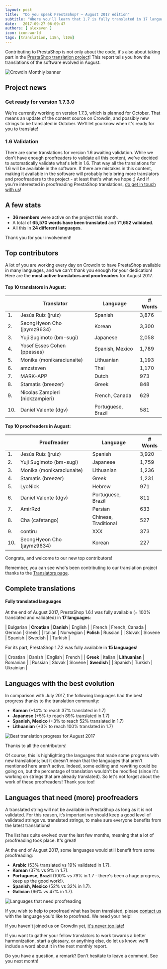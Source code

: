 ```yaml
---
layout: post
title:  "Do you speak PrestaShop? – August 2017 edition"
subtitle: "Where you'll learn that 1.7 is fully translated in 17 languages"
date:   2017-09-27 06:09:47
authors: [ alexeven ]
icon: icon-world
tags: [translation, i18n, l10n]
---
```


Contributing to PrestaShop is not only about the code, it's also about taking part in the [PrestaShop translation project](https://crowdin.com/project/prestashop-official)! This report tells you how the translations of the software evolved in August.

![Crowdin Monthly banner](/assets/images/2017/04/DYSpeakPS.jpg)

## Project news


### Get ready for version 1.7.3.0

We're currently working on version 1.7.3, which is planned for October. That means an update of the content source on Crowdin, and possibly new strings to be translated in October. We'll let you know when it's ready for you to translate!

### 1.6 Validation

There are some translations for version 1.6 awaiting validation. While we don't have enough proofreaders to validate all this content, we've decided to automatically validate what's left in 1.6. That way all the translations for 1.6 will be available in the software.
If there are mistakes in this content, making it available in the software will probably help bring more translators and proofreaders to the project - at least that's what we hope ;)
And if you're interested in proofreading PrestaShop translations, <a href="mailto:translation@prestashop.com?subject=Proofreading%20PrestaShop%20Translations">do get in touch with us</a>!


## A few stats

* **36 members** were active on the project this month.
* A total of **65,570 words have been translated** and **71,652 validated**.
* All this in **24 different languages**.

Thank you for your involvement!


## Top contributors

A lot of you are working every day on Crowdin to have PrestaShop available in many languages, and we can't thank you enough for your dedication! Here are the **most active translators and proofreaders** for August 2017.

#### Top 10 translators in August:

| |Translator | Language | # Words
|-|---------- | -------- | ----------------
 1. | Jesús Ruiz (jruiz) | Spanish | 3,876
 2. | SeongHyeon Cho (jaymz9634) | Korean | 3,300
 3. | Yuji Sugimoto (bm-sugi) | Japanese | 2,058
 4. | Yosef Esses Cohen (ppesses) | Spanish, Mexico | 1,789
 5. | Monika (monikaraciunaite) | Lithuanian | 1,193
 6. | amzsteven | Thai | 1,170
 7. | MARK-APP | Dutch | 973
 8. | Stamatis (breezer) | Greek | 848
 9. | Nicolas Zampieri (nickzampieri) | French, Canada | 629
10. | Daniel Valente (dgv) | Portuguese, Brazil | 581


#### Top 10 proofreaders in August:

| | Proofreader | Language | # Words
|-| ---------- | -------- | ----------------
 1. | Jesús Ruiz (jruiz) | Spanish | 3,920
 2. | Yuji Sugimoto (bm-sugi) | Japanese | 1,759
 3. | Monika (monikaraciunaite) | Lithuanian | 1,236
 4. | Stamatis (breezer) | Greek | 1,231
 5. | LyoNick | Hebrew | 971
 6. | Daniel Valente (dgv) | Portuguese, Brazil | 811
 7. | AmirRzd | Persian | 633
 8. | Cha (cafetango) | Chinese, Traditional | 527
 9. | contiru | XXX | 373
10. |  SeongHyeon Cho (jaymz9634) | Korean | 227

Congrats, and welcome to our new top contributors!

Remember, you can see who's been contributing to our translation project thanks to the [Translators page](http://translators.prestashop.com/).


## Complete translations

#### Fully translated languages

At the end of August 2017, PrestaShop 1.6.1 was fully available (= 100% translated and validated) in **17 languages**:

| Bulgarian | **Croatian** | **Danish** | English |
|  French | French, Canada | German | Greek |
|  Italian | Norwegian | **Polish** | Russian |
| Slovak | Slovene | Spanish | Swedish |
| Turkish |

For its part, PrestaShop 1.7.2 was fully available in **15 languages**!

| Croatian | Danish | English | French |
| **Greek** | Italian | **Lithuanian** |  Romanian |
| Russian | Slovak | Slovene | **Swedish** |
| Spanish | Turkish | Ukrainian |


## Languages with the best evolution

In comparison with July 2017, the following languages had the best progress thanks to the translation community:

* **Korean** (+14% to reach 37% translated in 1.7)
* **Japanese** (+5% to reach 89% translated in 1.7)
* **Spanish, Mexico** (+3% to reach 52% translated in 1.7)
* **Lithuanian** (+3% to reach 100% translated in 1.7)

![Best translation progress for August 2017](/assets/images/2017/08/Build_Crowdin_progress_August17.png)

Thanks to all the contributors!

Of course, this is highlighting the languages that made some progress with new translations; but it doesn't mean that the languages that aren't mentioned here aren't active. Indeed, some editing and rewriting could be going on, but the percentage of translation wouldn't be modified (since it's working on strings that are already translated). So let's not forget about the work of these proofreaders! Thank you too!

## Languages that need (more) proofreaders

A translated string will not be available in PrestaShop as long as it is not validated. For this reason, it’s important we should keep a good level of validated strings vs. translated strings, to make sure everyone benefits from the latest translations!

The list has quite evolved over the last few months, meaning that a lot of proofreading took place. It's great!

At the end of August 2017, some languages would still benefit from some proofreading:

* **Arabic** (53% translated vs 19% validated in 1.7).
* **Korean** (37% vs 9% in 1.7).
* **Portuguese, Brazil** (100% vs 79% in 1.7 - there's been a huge progress, keep up the good work!).
* **Spanish, Mexico** (52% vs 32% in 1.7).
* **Galician** (66% vs 47% in 1.7).

![Languages that need proofreading](/assets/images/2017/08/Build_Crowdin_proofreading_August17.png)

If you wish to help to proofread what has been translated, please <a href="mailto:translation@prestashop.com?subject=Proofreading20PrestaShop20Translations">contact us</a> with the language you'd like to proofread. We need your help!

If you haven't joined us on Crowdin yet, [it's never too late](https://crowdin.com/project/prestashop-official)!

If you want to gather your fellow translators to work towards a better harmonization, start a glossary, or anything else, do let us know: we'll include a word about it in the next monthly report.

Do you have a question, a remark? Don't hesitate to leave a comment. See you next month!


